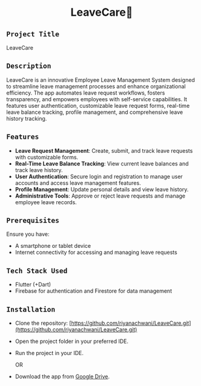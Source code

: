<h1 align="center">
  <a href="# LeaveCare"></a>
   LeaveCare🌟
</h1>

## `Project Title`
LeaveCare

## `Description`
LeaveCare is an innovative Employee Leave Management System designed to streamline leave management processes and enhance organizational efficiency. The app automates leave request workflows, fosters transparency, and empowers employees with self-service capabilities. It features user authentication, customizable leave request forms, real-time leave balance tracking, profile management, and comprehensive leave history tracking.

## `Features`
- **Leave Request Management**: Create, submit, and track leave requests with customizable forms.
- **Real-Time Leave Balance Tracking**: View current leave balances and track leave history.
- **User Authentication**: Secure login and registration to manage user accounts and access leave management features.
- **Profile Management**: Update personal details and view leave history.
- **Administrative Tools**: Approve or reject leave requests and manage employee leave records.

## `Prerequisites`
Ensure you have:
- A smartphone or tablet device
- Internet connectivity for accessing and managing leave requests

## `Tech Stack Used`
- Flutter (+Dart)
- Firebase for authentication and Firestore for data management

## `Installation`
- Clone the repository: [https://github.com/riyanachwani/LeaveCare.git](https://github.com/riyanachwani/LeaveCare.git)
- Open the project folder in your preferred IDE.
- Run the project in your IDE.

  OR

- Download the app from [Google Drive](https://drive.google.com/file/d/11SYL5xIsWbzNGruBm943bc7ZdHPxZ0L1/view?usp=drive_link).
